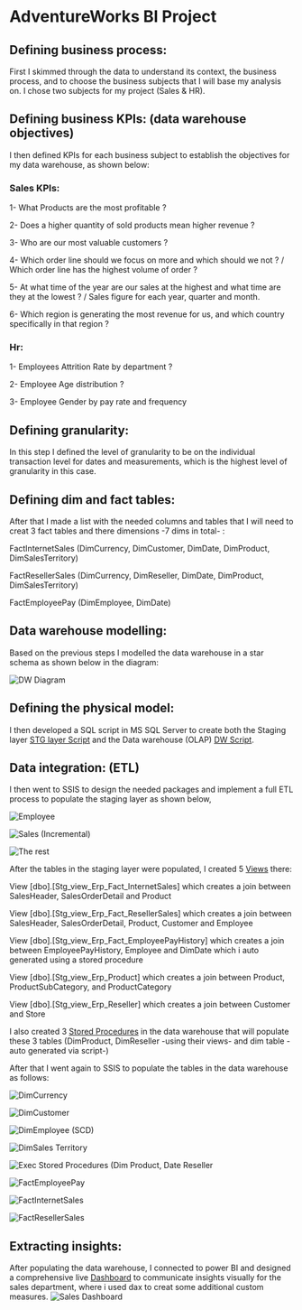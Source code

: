 # AdventureWorks BI Project

## Defining business process:

First I skimmed through the data to understand its context, the business process, and to choose the business subjects that I will base my analysis on.
I chose two subjects for my project (Sales & HR).

## Defining business KPIs: (data warehouse objectives)

I then defined KPIs for each business subject to establish the objectives for my data warehouse, as shown below:

### Sales KPIs:

1- What Products are the most profitable ?

2- Does a higher quantity of sold products mean higher revenue ?

3- Who are our most valuable customers ?

4- Which order line should we focus on more and which should we not ? / Which order line has the highest volume of order ?

5- At what time of the year are our sales at the highest and what time are they at the lowest ? / Sales figure for each year, quarter and month.

6- Which region is generating the most revenue for us, and which country specifically in that region ?

### Hr:

1- Employees Attrition Rate by department ?

2- Employee Age distribution ?

3- Employee Gender by pay rate and frequency


## Defining granularity:

In this step I defined the level of granularity to be on the individual transaction level for dates and measurements, which is the highest level of granularity in this case.

## Defining dim and fact tables:

After that I made a list with the needed columns and tables that I will need to creat 3 fact tables and there dimensions -7 dims in total- :

FactInternetSales (DimCurrency, DimCustomer, DimDate, DimProduct, DimSalesTerritory)

FactResellerSales (DimCurrency, DimReseller, DimDate, DimProduct, DimSalesTerritory)

FactEmployeePay (DimEmployee, DimDate)

## Data warehouse modelling:

Based on the previous steps I modelled the data warehouse in a star schema as shown below in the diagram:

![DW Diagram](https://github.com/Bassel8/Adventure-Works-Project/assets/128324838/0ad36b21-2328-4edc-8bc0-a246232048f9)

## Defining the physical model:

I then developed a SQL script in MS SQL Server to create both the Staging layer [STG layer Script](https://github.com/Bassel8/Adventure-Works-Project/blob/main/AW%20Project/SQL%20Script/STG%20creation.sql) and the Data warehouse (OLAP) [DW Script](https://github.com/Bassel8/Adventure-Works-Project/blob/main/AW%20Project/SQL%20Script/DW%20creation.sql). 

## Data integration: (ETL)

I then went to SSIS to design the needed packages and implement a full ETL process to populate the staging layer as shown below, 

![Employee](https://github.com/Bassel8/Adventure-Works-Project/assets/128324838/e5e4b04a-b993-42e8-bd78-4e6b8b7e96ba)

![Sales (Incremental)](https://github.com/Bassel8/Adventure-Works-Project/assets/128324838/ce3c139b-efb5-4c27-8076-4480dd297086)

![The rest](https://github.com/Bassel8/Adventure-Works-Project/assets/128324838/45a663a4-b122-4477-9036-f26f047357c0)



After the tables in the staging layer were populated, I created 5 [Views](https://github.com/Bassel8/Adventure-Works-Project/blob/main/AW%20Project/SQL%20Script/Views.sql) there: 

View [dbo].[Stg_view_Erp_Fact_InternetSales] which creates a join between SalesHeader, SalesOrderDetail and Product

View [dbo].[Stg_view_Erp_Fact_ResellerSales] which creates a join between SalesHeader, SalesOrderDetail, Product, Customer and Employee

View [dbo].[Stg_view_Erp_Fact_EmployeePayHistory] which creates a join between EmployeePayHistory, Employee and DimDate which i auto generated using a stored procedure

View [dbo].[Stg_view_Erp_Product] which creates a join between Product, ProductSubCategory, and ProductCategory

View [dbo].[Stg_view_Erp_Reseller] which creates a join between Customer and Store

I also created 3 [Stored Procedures](https://github.com/Bassel8/Adventure-Works-Project/blob/main/AW%20Project/SQL%20Script/Stored%20Procedure.sql) in the data warehouse that will populate these 3 tables (DimProduct, DimReseller -using their views- and dim table -auto generated via script-)




After that I went again to SSIS to populate the tables in the data warehouse as follows:

![DimCurrency](https://github.com/Bassel8/Adventure-Works-Project/assets/128324838/5ed8daee-bbca-48db-bb41-5073b68b3fb0)

![DimCustomer](https://github.com/Bassel8/Adventure-Works-Project/assets/128324838/9f742aea-5fa4-4cb1-97cf-e2ecf3c74b7e)

![DimEmployee (SCD)](https://github.com/Bassel8/Adventure-Works-Project/assets/128324838/9f3acfa5-2a24-40c3-b13a-7a18b38eb689)

![DimSales Territory](https://github.com/Bassel8/Adventure-Works-Project/assets/128324838/e869b396-acc5-4bad-ba21-07f1931362c2)

![Exec Stored Procedures (Dim Product, Date   Reseller](https://github.com/Bassel8/Adventure-Works-Project/assets/128324838/250bd0fe-ce21-46cd-9a69-36e32412eaf7)

![FactEmployeePay](https://github.com/Bassel8/Adventure-Works-Project/assets/128324838/442a623e-4e0f-4f3a-8c6d-91911a383615)

![FactInternetSales](https://github.com/Bassel8/Adventure-Works-Project/assets/128324838/e6476718-aef7-4f8f-8542-dcb454f983a4)

![FactResellerSales](https://github.com/Bassel8/Adventure-Works-Project/assets/128324838/2843427b-41a4-42c4-8252-fc23789d0a9f)

## Extracting insights:

After populating the data warehouse, I connected to power BI and designed a comprehensive live [Dashboard](https://app.powerbi.com/view?r=eyJrIjoiODQyMWRkY2YtNjAwNS00ZjIyLWE4YjYtMjM2MGFiZDcwY2YzIiwidCI6ImRmODY3OWNkLWE4MGUtNDVkOC05OWFjLWM4M2VkN2ZmOTVhMCJ9) to communicate insights visually for the sales department, where i used dax to creat some additional custom measures.
![Sales Dashboard](https://github.com/Bassel8/Adventure-Works-Project/assets/128324838/8e29f111-e01c-46a4-a393-a94eccd727b7)


